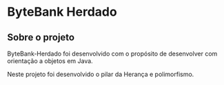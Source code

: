 # **__ByteBank Herdado__**  


## **__Sobre o projeto__**


ByteBank-Herdado foi desenvolvido com o propósito de desenvolver com orientação a objetos em Java.   


Neste projeto  foi desenvolvido o pilar da Herança e polimorfismo.

